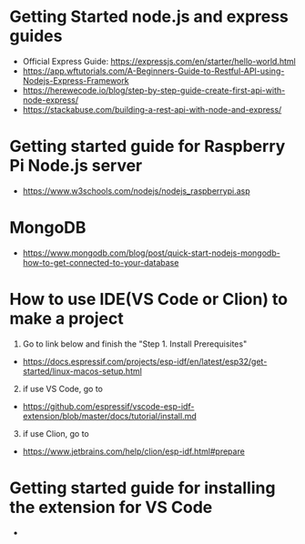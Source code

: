 # Getting Started node.js and express guides
*   Official Express Guide: https://expressjs.com/en/starter/hello-world.html
*   https://app.wftutorials.com/A-Beginners-Guide-to-Restful-API-using-Nodejs-Express-Framework
*   https://herewecode.io/blog/step-by-step-guide-create-first-api-with-node-express/
*   https://stackabuse.com/building-a-rest-api-with-node-and-express/

# Getting started guide for Raspberry Pi Node.js server
* https://www.w3schools.com/nodejs/nodejs_raspberrypi.asp

# MongoDB
* https://www.mongodb.com/blog/post/quick-start-nodejs-mongodb-how-to-get-connected-to-your-database

# How to use IDE(VS Code or Clion) to make a project
1. Go to link below and finish the "Step 1. Install Prerequisites"
* https://docs.espressif.com/projects/esp-idf/en/latest/esp32/get-started/linux-macos-setup.html
2. if use VS Code, go to 
* https://github.com/espressif/vscode-esp-idf-extension/blob/master/docs/tutorial/install.md
3. if use Clion, go to
* https://www.jetbrains.com/help/clion/esp-idf.html#prepare


# Getting started guide for installing the extension for VS Code
* 

